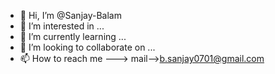 - 👋 Hi, I’m @Sanjay-Balam
- 👀 I’m interested in ...
- 🌱 I’m currently learning ...
- 💞️ I’m looking to collaborate on ...
- 📫 How to reach me ---> mail-->b.sanjay0701@gmail.com

<!---
Sanjay-Balam/Sanjay-Balam is a ✨ special ✨ repository because its `README.md` (this file) appears on your GitHub profile.
You can click the Preview link to take a look at your changes.
--->
